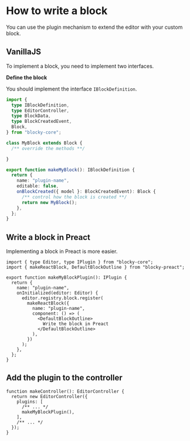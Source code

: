 
# How to write a block

You can use the plugin mechanism to extend the editor with
your custom block.

##  VanillaJS

To implement a block, you need to implement two interfaces.

**Define the block**

You should implement the interface `IBlockDefinition`.


```typescript
import {
  type IBlockDefinition,
  type EditorController,
  type BlockData,
  type BlockCreatedEvent,
  Block,
} from "blocky-core";

class MyBlock extends Block {
  /** override the methods **/

}

export function makeMyBlock(): IBlockDefinition {
  return {
    name: "plugin-name",
    editable: false,
    onBlockCreated({ model }: BlockCreatedEvent): Block {
      /** control how the block is created **/
      return new MyBlock();
    },
  };
}
```

## Write a block in Preact

Implementing a block in Preact is more easier.

```tsx
import { type Editor, type IPlugin } from "blocky-core";
import { makeReactBlock, DefaultBlockOutline } from "blocky-preact";

export function makeMyBlockPlugin(): IPlugin {
  return {
    name: "plugin-name",
    onInitialized(editor: Editor) {
      editor.registry.block.register(
        makeReactBlock({
          name: "plugin-name",
          component: () => (
            <DefaultBlockOutline>
              Write the block in Preact
            </DefaultBlockOutline>
          ),
        })
      );
    },
  };
}

```

## Add the plugin to the controller

```tsx
function makeController(): EditorController {
  return new EditorController({
    plugins: [
      /** ... */
      makeMyBlockPlugin(),
    ],
    /** ... */
  });
}
```

